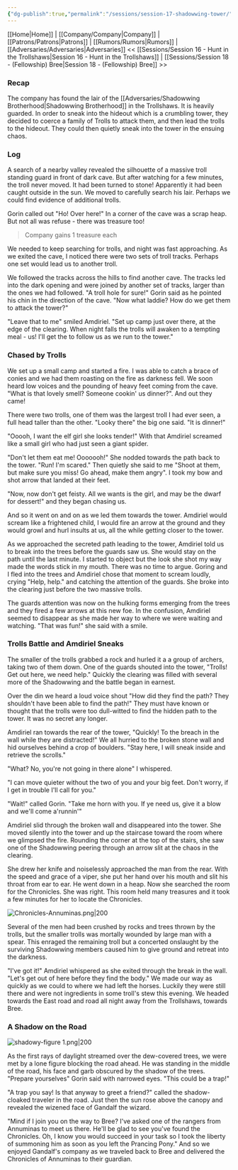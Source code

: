 ```yaml
---
{"dg-publish":true,"permalink":"/sessions/session-17-shadowwing-tower/","tags":["TOR","tolkien","lord-of-the-rings"]}
---
```


[[Home\|Home]] | [[Company/Company\|Company]] | [[Patrons/Patrons\|Patrons]] | [[Rumors/Rumors\|Rumors]] | [[Adversaries/Adversaries\|Adversaries]]
<< [[Sessions/Session 16 - Hunt in the Trollshaws\|Session 16 - Hunt in the Trollshaws]] | [[Sessions/Session 18 - (Fellowship) Bree\|Session 18 - (Fellowship) Bree]] >>
### Recap
The company has found the lair of the [[Adversaries/Shadowwing Brotherhood\|Shadowwing Brotherhood]] in the Trollshaws. It is heavily guarded. In order to sneak into the hideout which is a crumbling tower, they decided to coerce a family of Trolls to attack them, and then lead the trolls to the hideout. They could then quietly sneak into the tower in the ensuing chaos.

### Log
A search of a nearby valley revealed the silhouette of a massive troll standing guard in front of dark cave. But after watching for a few minutes, the troll never moved. It had been turned to stone! Apparently it had been caught outside in the sun. We moved to carefully search his lair. Perhaps we could find evidence of additional trolls.

Gorin called out "Ho! Over here!" In a corner of the cave was a scrap heap. But not all was refuse - there was treasure too!

>Company gains 1 treasure each

We needed to keep searching for trolls, and night was fast approaching. As we exited the cave, I noticed there were two sets of troll tracks. Perhaps one set would lead us to another troll. 

We followed the tracks across the hills to find another cave. The tracks led into the dark opening and were joined by another set of tracks, larger than the ones we had followed. "A troll hole for sure!" Gorin said as he pointed his chin in the direction of the cave. "Now what laddie? How do we get them to attack the tower?"

"Leave that to me" smiled Amdiriel. "Set up camp just over there, at the edge of the clearing. When night falls the trolls will awaken to a tempting meal - us! I'll get the to follow us as we run to the tower."

### Chased by Trolls

We set up a small camp and started a fire. I was able to catch a brace of conies and we had them roasting on the fire as darkness fell. We soon heard low voices and the pounding of heavy feet coming from the cave. "What is that lovely smell? Someone cookin' us dinner?". And out they came!

There were two trolls, one of them was the largest troll I had ever seen, a full head taller than the other. "Looky there" the big one said. "It is dinner!"

"Ooooh, I want the elf girl she looks tender!" With that Amdiriel screamed like a small girl who had just seen a giant spider. 

"Don't let them eat me! Ooooooh!" She nodded towards the path back to the tower. "Run! I'm scared." Then quietly she said to me "Shoot at them, but make sure you miss! Go ahead, make them angry". I took my bow and shot arrow that landed at their feet.

"Now, now don't get feisty. All we wants is the girl, and may be the dwarf for dessert!" and they began chasing us.

And so it went on and on as we led them towards the tower. Amdiriel would scream like a frightened child, I would fire an arrow at the ground and they would growl and hurl insults at us, all the while getting closer to the tower.

As we approached the secreted path leading to the tower, Amdiriel told us to break into the trees before the guards saw us. She would stay on the path until the last minute. I started to object but the look she shot my way made the words stick in my mouth. There was no time to argue. Goring and I fled into the trees and Amdiriel chose that moment to scream loudly, crying "Help, help." and catching the attention of the guards. She broke into the clearing just before the two massive trolls.

The guards attention was now on the hulking forms emerging from the trees and they fired a few arrows at this new foe. In the confusion, Amdiriel seemed to disappear as she made her way to where we were waiting and watching. "That was fun!" she said with a smile.

### Trolls Battle and Amdiriel Sneaks

The smaller of the trolls grabbed a rock and hurled it a a group of archers, taking two of them down. One of the guards shouted into the tower, "Trolls! Get out here, we need help." Quickly the clearing was filled with several more of the Shadowwing and the battle began in earnest. 

Over the din we heard a loud voice shout "How did they find the path? They shouldn't have been able to find the path!" They must have known or thought that the trolls were too dull-witted to find the hidden path to the tower. It was no secret any longer.

Amdiriel ran towards the rear of the tower, "Quickly! To the breach in the wall while they are distracted!" We all hurried to the broken stone wall and hid ourselves behind a crop of boulders. "Stay here, I will sneak inside and retrieve the scrolls."

"What? No, you're not going in there alone" I whispered.

"I can move quieter without the two of you and your big feet. Don't worry, if I get in trouble I'll call for you."

"Wait!" called Gorin. "Take me horn with you. If ye need us, give it a blow and we'll come a'runnin'" 

Amdiriel slid through the broken wall and disappeared into the tower. She moved silently into the tower and up the staircase toward the room where we glimpsed the fire. Rounding the corner at the top of the stairs, she saw one of the Shadowwing peering through an arrow slit at the chaos in the clearing.

She drew her knife and noiselessly approached the man from the rear. With the speed and grace of a viper, she put her hand over his mouth and slit his throat from ear to ear. He went down in a heap. Now she searched the room for the Chronicles. She was right. This room held many treasures and it took a few minutes for her to locate the Chronicles. 

![Chronicles-Annuminas.png|200](/img/user/zz_assetts/Chronicles-Annuminas.png)

Several of the men had been crushed by rocks and trees thrown by the trolls, but the smaller trolls was mortally wounded by large man with a spear. This enraged the remaining troll but a concerted onslaught by the surviving Shadowwing members  caused him to give ground and retreat into the darkness.

"I've got it!" Amdiriel whispered as she exited through the break in the wall. "Let's get out of here before they find the body." We made our way as quickly as we could to where we had left the horses. Luckily they were still there and were not ingredients in some troll's stew this evening. We headed towards the East road and road all night away from the Trollshaws, towards Bree.

### A Shadow on the Road

![shadowy-figure 1.png|200](/img/user/zz_assetts/shadowy-figure%201.png)

As the first rays of daylight streamed over the dew-covered trees, we were met by a lone figure blocking the road ahead. He was standing in the middle of the road, his face and garb obscured by the shadow of the trees. "Prepare yourselves" Gorin said with narrowed eyes. "This could be a trap!"

"A trap you say! Is that anyway to greet a friend?" called the shadow-cloaked traveler in the road. Just then the sun rose above the canopy and revealed the wizened face of Gandalf the wizard. 

"Mind if I join you on the way to Bree? I've asked one of the rangers from Annuminas to meet us there. He'll be glad to see you've found the Chronicles. Oh, I know you would succeed in your task so I took the liberty of summoning him as soon as you left the Prancing Pony." And so we enjoyed Gandalf's company as we traveled back to Bree and delivered the Chronicles of Annuminas to their guardian.